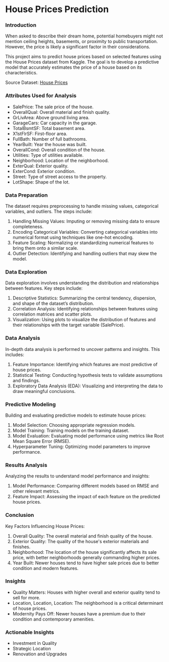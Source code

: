 # House Prices Prediction

### Introduction
When asked to describe their dream home, potential homebuyers might not mention ceiling heights, basements, or proximity to public transportation. However, the price is likely a significant factor in their considerations.

This project aims to predict house prices based on selected features using the House Prices dataset from Kaggle. The goal is to develop a predictive model that accurately estimates the price of a house based on its characteristics.

Source Dataset: [House Prices](https://www.kaggle.com/competitions/house-prices-advanced-regression-techniques)

### Attributes Used for Analysis
- SalePrice: The sale price of the house.
- OverallQual: Overall material and finish quality.
- GrLivArea: Above ground living area.
- GarageCars: Car capacity in the garage.
- TotalBsmtSF: Total basement area.
- X1stFlrSF: First-floor area.
- FullBath: Number of full bathrooms.
- YearBuilt: Year the house was built.
- OverallCond: Overall condition of the house.
- Utilities: Type of utilities available.
- Neighborhood: Location of the neighborhood.
- ExterQual: Exterior quality.
- ExterCond: Exterior condition.
- Street: Type of street access to the property.
- LotShape: Shape of the lot.

### Data Preparation
The dataset requires preprocessing to handle missing values, categorical variables, and outliers. The steps include:
1. Handling Missing Values: Imputing or removing missing data to ensure completeness.
2. Encoding Categorical Variables: Converting categorical variables into numerical format using techniques like one-hot encoding.
3. Feature Scaling: Normalizing or standardizing numerical features to bring them onto a similar scale.
4. Outlier Detection: Identifying and handling outliers that may skew the model.

### Data Exploration
Data exploration involves understanding the distribution and relationships between features. Key steps include:
1. Descriptive Statistics: Summarizing the central tendency, dispersion, and shape of the dataset’s distribution.
2. Correlation Analysis: Identifying relationships between features using correlation matrices and scatter plots.
3. Visualization: Using plots to visualize the distribution of features and their relationships with the target variable (SalePrice).

### Data Analysis
In-depth data analysis is performed to uncover patterns and insights. This includes:
1. Feature Importance: Identifying which features are most predictive of house prices.
2. Statistical Testing: Conducting hypothesis tests to validate assumptions and findings.
3. Exploratory Data Analysis (EDA): Visualizing and interpreting the data to draw meaningful conclusions.

### Predictive Modeling
Building and evaluating predictive models to estimate house prices:
1. Model Selection: Choosing appropriate regression models.
2. Model Training: Training models on the training dataset.
3. Model Evaluation: Evaluating model performance using metrics like Root Mean Square Error (RMSE).
4. Hyperparameter Tuning: Optimizing model parameters to improve performance.

### Results Analysis
Analyzing the results to understand model performance and insights:
1. Model Performance: Comparing different models based on RMSE and other relevant metrics.
2. Feature Impact: Assessing the impact of each feature on the predicted house prices.

### Conclusion
Key Factors Influencing House Prices:
1. Overall Quality: The overall material and finish quality of the house.
2. Exterior Quality: The quality of the house's exterior materials and finishes.
3. Neighborhood: The location of the house significantly affects its sale price, with better neighborhoods generally commanding higher prices.
4. Year Built: Newer houses tend to have higher sale prices due to better condition and modern features.

### Insights
- Quality Matters: Houses with higher overall and exterior quality tend to sell for more.
- Location, Location, Location: The neighborhood is a critical determinant of house prices.
- Modernity Pays Off: Newer houses have a premium due to their condition and contemporary amenities.

### Actionable Insights
- Investment in Quality
- Strategic Location
- Renovation and Upgrades

